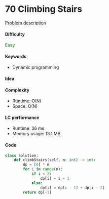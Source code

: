 70 Climbing Stairs
=======================
[Problem description](https://leetcode.com/problems/climbing-stairs/)

#### Difficulty
<span style="color:green">Easy</span>

#### Keywords
- Dynamic programming

#### Idea


#### Complexity
- Runtime: O(N)
- Space: O(N)

#### LC performance
- Runtime: 36 ms
- Memory usage: 13.1 MB

#### Code
```python
class Solution:
    def climbStairs(self, n: int) -> int:
        dp = [0] * n
        for i in range(n):
            if i < 2:
                dp[i] = i + 1
            else:
                dp[i] = dp[i - 1] + dp[i - 2]
        return dp[-1]
```